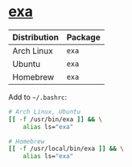 # [exa](https://github.com/ogham/exa)

| Distribution | Package |
| ------------ | ------- |
| Arch Linux   | `exa`   |
| Ubuntu       | `exa`   |
| Homebrew     | `exa`   |

Add to `~/.bashrc`:

```bash
# Arch Linux, Ubuntu
[[ -f /usr/bin/exa ]] && \
    alias ls="exa"

# Homebrew
[[ -f /usr/local/bin/exa ]] && \
    alias ls="exa"
```
